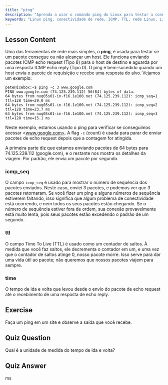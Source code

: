 ```yaml
---
title: "ping"
description: "Aprenda a usar o comando ping do Linux para testar a conectividade de rede e solucionar problemas. Entenda ICMP, TTL e tempo de ida e volta para um diagnóstico de rede eficaz."
keywords: "Linux ping, conectividade de rede, ICMP, TTL, rede Linux, Linux para iniciantes, tutorial Linux, comando ping"
---
```


## Lesson Content

Uma das ferramentas de rede mais simples, o **ping**, é usada para testar se um pacote consegue ou não alcançar um host. Ele funciona enviando pacotes ICMP echo request (Tipo 8) para o host de destino e aguarda por uma resposta ICMP echo reply (Tipo 0). O ping é bem-sucedido quando um host envia o pacote de requisição e recebe uma resposta do alvo. Vejamos um exemplo:

```plaintext
pete@icebox:~$ ping -c 3 www.google.com
PING www.google.com (74.125.239.112) 56(84) bytes of data.
64 bytes from nuq05s01-in-f16.1e100.net (74.125.239.112): icmp_seq=1 ttl=128 time=29.0 ms
64 bytes from nuq05s01-in-f16.1e100.net (74.125.239.112): icmp_seq=2 ttl=128 time=23.7 ms
64 bytes from nuq05s01-in-f16.1e100.net (74.125.239.112): icmp_seq=3 ttl=128 time=15.1 ms
```

Neste exemplo, estamos usando o ping para verificar se conseguimos acessar <www.google.com>. A flag `-c` (count) é usada para parar de enviar pacotes de echo request depois que a contagem for atingida.

A primeira parte diz que estamos enviando pacotes de 64 bytes para 74.125.239.112 (google.com), e o restante nos mostra os detalhes da viagem. Por padrão, ele envia um pacote por segundo.

### icmp_seq

O campo `icmp_seq` é usado para mostrar o número de sequência dos pacotes enviados. Neste caso, enviei 3 pacotes, e podemos ver que 3 pacotes retornaram. Se você fizer um ping e alguns números de sequência estiverem faltando, isso significa que algum problema de conectividade está ocorrendo, e nem todos os seus pacotes estão chegando. Se o número de sequência estiver fora de ordem, sua conexão provavelmente está muito lenta, pois seus pacotes estão excedendo o padrão de um segundo.

### ttl

O campo Time To Live (TTL) é usado como um contador de saltos. À medida que você faz saltos, ele decrementa o contador em um, e uma vez que o contador de saltos atinge 0, nosso pacote morre. Isso serve para dar uma vida útil ao pacote; não queremos que nossos pacotes viajem para sempre.

### time

O tempo de ida e volta que levou desde o envio do pacote de echo request até o recebimento de uma resposta de echo reply.

## Exercise

Faça um ping em um site e observe a saída que você recebe.

## Quiz Question

Qual é a unidade de medida do tempo de ida e volta?

## Quiz Answer

ms
